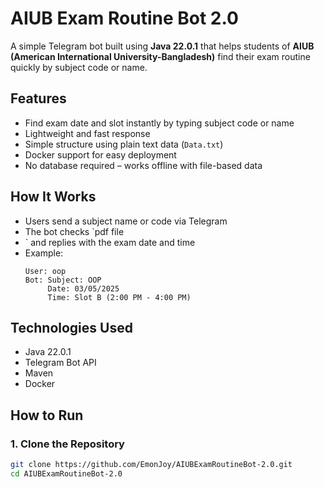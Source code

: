 # AIUB Exam Routine Bot 2.0

A simple Telegram bot built using **Java 22.0.1** that helps students of **AIUB (American International University-Bangladesh)** find their exam routine quickly by subject code or name.

## Features

- Find exam date and slot instantly by typing subject code or name
- Lightweight and fast response
- Simple structure using plain text data (`Data.txt`)
- Docker support for easy deployment
- No database required – works offline with file-based data

## How It Works

- Users send a subject name or code via Telegram
- The bot checks `pdf file
- ` and replies with the exam date and time
- Example:
    ```
    User: oop
    Bot: Subject: OOP
         Date: 03/05/2025
         Time: Slot B (2:00 PM - 4:00 PM)
    ```

## Technologies Used

- Java 22.0.1
- Telegram Bot API
- Maven
- Docker

## How to Run

### 1. Clone the Repository

```bash
git clone https://github.com/EmonJoy/AIUBExamRoutineBot-2.0.git
cd AIUBExamRoutineBot-2.0
